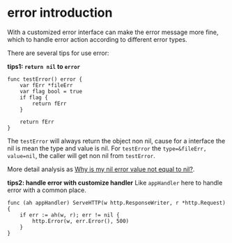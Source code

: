 # error introduction
With a customized error interface can make the error message more fine, which to handle error action according to different error types.  


There are several tips for use error:

**tips1: `return nil` to `error`**
```
func testError() error {
	var fErr *fileErr
	var flag bool = true
	if flag {
		return fErr
	}

	return fErr
}
```

The `testError` will always return the object non nil, cause for a interface the nil is mean the type and value is nil. For `testError` the `type=&fileErr, value=nil`, the caller will get non nil from `testError`.

More detail analysis as [Why is my nil error value not equal to nil?](https://go.dev/doc/faq#nil_error).

**tips2: handle error with customize handler**
Like `appHandler` here to handle error with a common place.
```
func (ah appHandler) ServeHTTP(w http.ResponseWriter, r *http.Request) {
	if err := ah(w, r); err != nil {
		http.Error(w, err.Error(), 500)
	}
}
```
